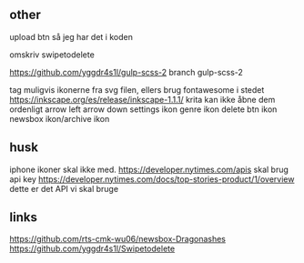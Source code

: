 ## other

upload btn så jeg har det i koden

omskriv swipetodelete

https://github.com/yggdr4s1l/gulp-scss-2
  branch gulp-scss-2

tag muligvis ikonerne fra svg filen, ellers brug fontawesome i stedet
https://inkscape.org/es/release/inkscape-1.1.1/
  krita kan ikke åbne dem ordenligt
    arrow left
    arrow down
    settings ikon
    genre ikon
    delete btn ikon
    newsbox ikon/archive ikon

## husk

iphone ikoner skal ikke med.
https://developer.nytimes.com/apis
  skal brug api key
  https://developer.nytimes.com/docs/top-stories-product/1/overview
    dette er det API vi skal bruge

## links

https://github.com/rts-cmk-wu06/newsbox-Dragonashes
https://github.com/yggdr4s1l/Swipetodelete